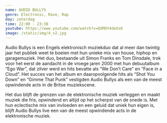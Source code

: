 ```yaml
---
name: AUDIO BULLYS
genre: Electronic, Rave, Rap
day: zaterdag
time: 22:00 - 23:30
youtube: https://www.youtube.com/watch?v=QXMUY4deXs0
image: /static/img/4_v2.jpg
---
```

Audio Bullys is een Engels elektronisch muziekduo dat al meer dan twintig jaar het publiek weet te boeien met hun unieke mix van house, hiphop en garagemuziek. Het duo, bestaande uit Simon Franks en Tom Dinsdale, trok voor het eerst de aandacht in de vroege jaren 2000 met hun debuutalbum “Ego War”, dat zilver werd en hits bevatte als “We Don’t Care” en “Face in a Cloud”. Het succes van het album en daaropvolgende hits als “Shot You Down” en “Gimme That Punk” vestigden Audio Bullys als een van de meest opwindende acts in de Britse muziekscene.

Het duo blijft de grenzen van de elektronische muziek verleggen en maakt muziek die fris, opwindend en altijd op het scherpst van de snede is.
Met hun eclectische mix van invloeden en een geluid dat uniek hun eigen is, blijft Audio Bullys live een van de meest opwindende acts in de elektronische muziek.
